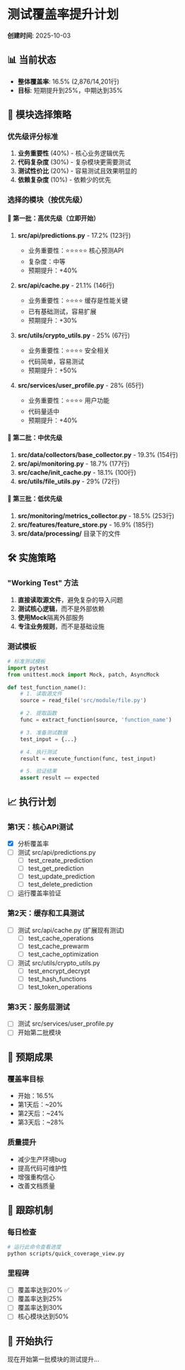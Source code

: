 # 测试覆盖率提升计划

**创建时间**: 2025-10-03

## 📊 当前状态
- **整体覆盖率**: 16.5% (2,876/14,201行)
- **目标**: 短期提升到25%，中期达到35%

## 🎯 模块选择策略

### 优先级评分标准
1. **业务重要性** (40%) - 核心业务逻辑优先
2. **代码复杂度** (30%) - 复杂模块更需要测试
3. **测试性价比** (20%) - 容易测试且效果明显的
4. **依赖复杂度** (10%) - 依赖少的优先

### 选择的模块（按优先级）

#### 🥇 第一批：高优先级（立即开始）
1. **src/api/predictions.py** - 17.2% (123行)
   - 业务重要性：⭐⭐⭐⭐⭐ 核心预测API
   - 复杂度：中等
   - 预期提升：+40%

2. **src/api/cache.py** - 21.1% (146行)
   - 业务重要性：⭐⭐⭐⭐ 缓存是性能关键
   - 已有基础测试，容易扩展
   - 预期提升：+30%

3. **src/utils/crypto_utils.py** - 25% (67行)
   - 业务重要性：⭐⭐⭐⭐ 安全相关
   - 代码简单，容易测试
   - 预期提升：+50%

4. **src/services/user_profile.py** - 28% (65行)
   - 业务重要性：⭐⭐⭐⭐ 用户功能
   - 代码量适中
   - 预期提升：+40%

#### 🥈 第二批：中优先级
1. **src/data/collectors/base_collector.py** - 19.3% (154行)
2. **src/api/monitoring.py** - 18.7% (177行)
3. **src/cache/init_cache.py** - 18.1% (100行)
4. **src/utils/file_utils.py** - 29% (72行)

#### 🥉 第三批：低优先级
1. **src/monitoring/metrics_collector.py** - 18.5% (253行)
2. **src/features/feature_store.py** - 16.9% (185行)
3. **src/data/processing/** 目录下的文件

## 🛠️ 实施策略

### "Working Test" 方法
1. **直接读取源文件**，避免复杂的导入问题
2. **测试核心逻辑**，而不是外部依赖
3. **使用Mock**隔离外部服务
4. **专注业务规则**，而不是基础设施

### 测试模板
```python
# 标准测试模板
import pytest
from unittest.mock import Mock, patch, AsyncMock

def test_function_name():
    # 1. 读取源文件
    source = read_file('src/module/file.py')

    # 2. 提取函数
    func = extract_function(source, 'function_name')

    # 3. 准备测试数据
    test_input = {...}

    # 4. 执行测试
    result = execute_function(func, test_input)

    # 5. 验证结果
    assert result == expected
```

## 📈 执行计划

### 第1天：核心API测试
- [x] 分析覆盖率
- [ ] 测试 src/api/predictions.py
  - [ ] test_create_prediction
  - [ ] test_get_prediction
  - [ ] test_update_prediction
  - [ ] test_delete_prediction
- [ ] 运行覆盖率验证

### 第2天：缓存和工具测试
- [ ] 测试 src/api/cache.py (扩展现有测试)
  - [ ] test_cache_operations
  - [ ] test_cache_prewarm
  - [ ] test_cache_optimization
- [ ] 测试 src/utils/crypto_utils.py
  - [ ] test_encrypt_decrypt
  - [ ] test_hash_functions
  - [ ] test_token_operations

### 第3天：服务层测试
- [ ] 测试 src/services/user_profile.py
- [ ] 开始第二批模块

## 🎯 预期成果

### 覆盖率目标
- 开始：16.5%
- 第1天后：~20%
- 第2天后：~24%
- 第3天后：~28%

### 质量提升
- 减少生产环境bug
- 提高代码可维护性
- 增强重构信心
- 改善文档质量

## 📝 跟踪机制

### 每日检查
```bash
# 运行此命令查看进度
python scripts/quick_coverage_view.py
```

### 里程碑
- [ ] 覆盖率达到20% ✅
- [ ] 覆盖率达到25%
- [ ] 覆盖率达到30%
- [ ] 核心模块达到50%

## 🚀 开始执行

现在开始第一批模块的测试提升...